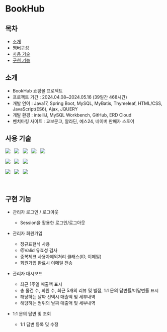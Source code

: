 # BookHub

## 목차
* [소개](#소개)
* [멤버구성](#멤버구성)
* [사용 기술](#사용-기술)
* [구현 기능](#구현-기능)

## 소개
* BookHub 쇼핑몰 프로젝트
* 프로젝트 기간 : 2024.04.08~2024.05.16 (39일간 468시간)
* 개발 언어 : Java17, Spring Boot, MySQL, MyBatis, Thymeleaf, HTML/CSS, JavaScript(ES6), Ajax, JQUERY
* 개발 환경 : intelliJ, MySQL Workbench, GitHub, ERD Cloud
* 벤치마킹 사이트 : 교보문고, 알라딘, 예스24, 네이버 판매자 스토어



## 사용 기술
<img src="https://img.shields.io/badge/Java_17-ED8B00?style=for-the-badge&logo=openjdk&logoColor=white"> &nbsp;
<img src="https://img.shields.io/badge/Spring Boot-6DB33F.svg?style=for-the-badge&logo=Spring boot&logoColor=white" /> &nbsp;
<img src="https://img.shields.io/badge/My Batis-색상?style=for-the-badge&logo=My Batis&logoColor=white"/> &nbsp;
<img src="https://img.shields.io/badge/MySQL-00000F?style=for-the-badge&logo=mysql&logoColor=white"> &nbsp;
<img src="https://img.shields.io/badge/Gradle-02303A.svg?style=for-the-badge&logo=Gradle&logoColor=white"/> &nbsp;

<img src="https://img.shields.io/badge/JavaScript-F7DF1E?style=for-the-badge&logo=Javascript&logoColor=white"> &nbsp;
<img src="https://img.shields.io/badge/jQuery-0769AD?style=for-the-badge&logo=jquery&logoColor=white"/> &nbsp;
<img src="https://img.shields.io/badge/bootstrap-7952B3?style=for-the-badge&logo=bootstrap&logoColor=white"> &nbsp;

<img src="https://img.shields.io/badge/draw.io-F08705?style=for-the-badge&logo=diagramsdotnet&logoColor=white"> &nbsp;
<img src="https://img.shields.io/badge/fontawesome-528DD7?style=for-the-badge&logo=fontawesome&logoColor=white"> &nbsp;
<img src="https://img.shields.io/badge/notion-000000?style=for-the-badge&logo=notion&logoColor=white">


<br>

## 구현 기능 

- 관리자 로그인 / 로그아웃
  - Session을 활용한 로그인/로그아웃


- 관리자 회원가입
  - 정규표현식 사용
  - @Valid 유효성 검사
  - 중복체크 사용자예외처리 클래스(ID, 이메일)
  - 회원가입 완료시 이메일 전송


- 관리자 대시보드
  - 최근 1주일 매출액 표시
  - 총 물건 수, 회원 수, 최근 5개의 리뷰 및 별점, 1:1 문의 답변률/미답변률 표시
  - 해당하는 날짜 선택시 매출액 및 세부내역
  - 해당하는 범위의 날짜 매출액 및 세부내역


- 1:1 문의 답변 및 조회
  - 1:1 답변 등록 및 수정


